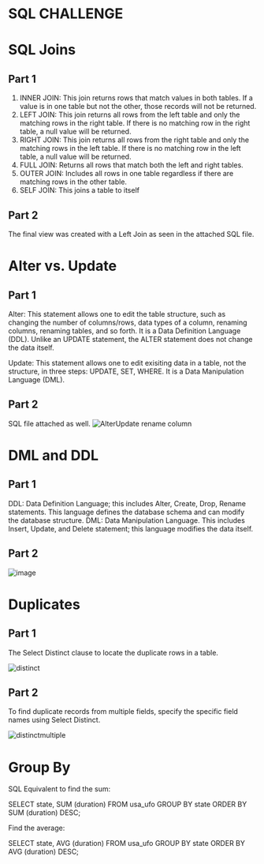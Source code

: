# SQL CHALLENGE
# SQL Joins
## Part 1
1) INNER JOIN: This join returns rows that match values in both tables. 
If a value is in one table but not the other, those records will not be returned.
2) LEFT JOIN: This join returns all rows from the left table and only the matching rows 
in the right table. If there is no matching row in the right table, a null value will be returned.
3) RIGHT JOIN: This join returns all rows from the right table and only the matching rows 
in the left table. If there is no matching row in the left table, a null value will be returned.
4) FULL JOIN: Returns all rows that match both the left and right tables. 
5) OUTER JOIN: Includes all rows in one table regardless if there are matching rows in the other table.
6) SELF JOIN: This joins a table to itself
## Part 2
The final view was created with a Left Join as seen in the attached SQL file.

# Alter vs. Update
## Part 1
Alter: This statement allows one to edit the table structure, such as changing the number of columns/rows, data types of a column, renaming columns, renaming tables,
and so forth. It is a Data Definition Language (DDL). Unlike an UPDATE statement, the ALTER statement does not change the data itself. 

Update: This statement allows one to edit exisiting data in a table, not the structure, in three steps: UPDATE, SET, WHERE. It is a Data Manipulation Language (DML). 

## Part 2
SQL file attached as well.
![AlterUpdate rename column](https://user-images.githubusercontent.com/70446836/100292643-0c498a00-2f4f-11eb-847e-11809a371d38.PNG)

# DML and DDL
## Part 1
DDL: Data Definition Language; this includes Alter, Create, Drop, Rename statements. This language defines the database schema and can modify the database structure. 
DML: Data Manipulation Language. This includes Insert, Update, and Delete statement; this language modifies the data itself. 
## Part 2
![image](https://user-images.githubusercontent.com/70446836/100293532-086b3700-2f52-11eb-8205-e2ea5c8edb3d.png)

# Duplicates
## Part 1
The Select Distinct clause to locate the duplicate rows in a table. 

![distinct](https://user-images.githubusercontent.com/70446836/100296586-9f3bf180-2f5a-11eb-92e4-59b1c4b99afa.PNG)

## Part 2
To find duplicate records from multiple fields, specify the specific field names using Select Distinct.

![distinctmultiple](https://user-images.githubusercontent.com/70446836/100296585-9ea35b00-2f5a-11eb-82fe-f5d4636203da.PNG)

# Group By
SQL Equivalent to find the sum: 

SELECT
	state,
	SUM (duration)
FROM
	usa_ufo
GROUP BY
	state
ORDER BY
	SUM (duration) DESC;
  
Find the average:

SELECT
	state,
	AVG (duration)
FROM
	usa_ufo
GROUP BY
	state
ORDER BY
	AVG (duration) DESC;
  
